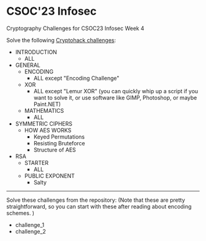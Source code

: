# CSOC'23 Infosec

Cryptography Challenges for CSOC23 Infosec Week 4

Solve the following [Cryptohack challenges](https://cryptohack.org/challenges/):
- INTRODUCTION
    - ALL
- GENERAL
    - ENCODING
        - ALL except "Encoding Challenge"
    - XOR
        - ALL except "Lemur XOR" (you can quickly whip up a script if you want to solve it, or use software like GIMP, Photoshop, or maybe Paint.NET)
    - MATHEMATICS
        - ALL
- SYMMETRIC CIPHERS
    - HOW AES WORKS
        - Keyed Permutations
        - Resisting Bruteforce
        - Structure of AES
- RSA
    - STARTER
        - ALL
    - PUBLIC EXPONENT
        - Salty
---

Solve these challenges from the repository:
(Note that these are pretty straightforward, so you can start with these after reading about encoding schemes. )
- challenge_1
- challenge_2


